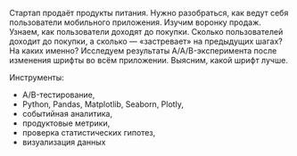 Стартап продаёт продукты питания. Нужно разобраться, как ведут себя пользователи мобильного приложения. Изучим воронку продаж. Узнаем, как пользователи доходят до покупки. Сколько пользователей доходит до покупки, а сколько — «застревает» на предыдущих шагах? На каких именно? Исследуем результаты A/A/B-эксперимента после изменения шрифты во всём приложении. Выясним, какой шрифт лучше.	

Инструменты:
- A/B-тестирование,
- Python, Pandas, Matplotlib, Seaborn, Plotly,
- событийная аналитика,
- продуктовые метрики,
- проверка статистических гипотез,
- визуализация данных
